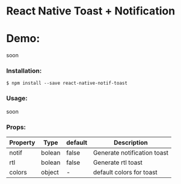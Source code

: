# React Native Toast + Notification

# Demo:
soon

### Installation:
```
$ npm install --save react-native-notif-toast
```
### Usage:
soon

### Props:
| Property | Type | default | Description |
| ------ | ------ | ------ | ------ |
| notif | bolean | false | Generate notification toast
| rtl | bolean | false | Generate rtl toast
| colors | object | - | default colors for toast
